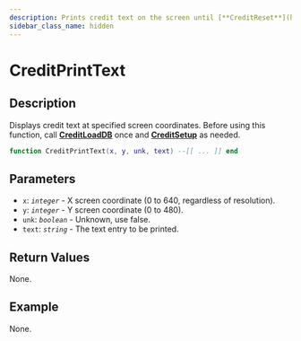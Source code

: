```yaml
---
description: Prints credit text on the screen until [**CreditReset**](https://bully-scripting.vercel.app/docs/game-reference/global-functions/CreditReset) is called.
sidebar_class_name: hidden
---
```


# CreditPrintText

## Description

Displays credit text at specified screen coordinates.
Before using this function, call [**CreditLoadDB**](https://bully-scripting.vercel.app/docs/game-reference/global-functions/CreditLoadDB) once and [**CreditSetup**](https://bully-scripting.vercel.app/docs/game-reference/global-functions/CreditSetup) as needed.

```lua
function CreditPrintText(x, y, unk, text) --[[ ... ]] end
```

## Parameters

- `x`: _`integer`_ - X screen coordinate (0 to 640, regardless of resolution).
- `y`: _`integer`_ - Y screen coordinate (0 to 480).
- `unk`: _`boolean`_ - Unknown, use false.
- `text`: _`string`_ - The text entry to be printed.

## Return Values

None.

## Example

None.


